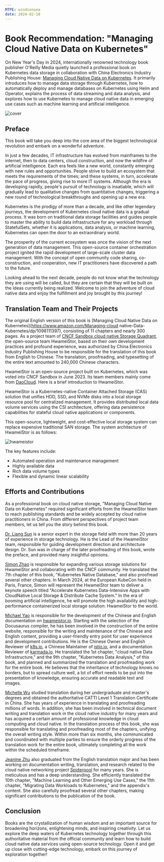 ```yaml
---
MTPE: windsonsea
date: 2024-02-18
---
```


# Book Recommendation: "Managing Cloud Native Data on Kubernetes"

On New Year's Day in 2024, internationally renowned technology book publisher O'Reilly Media quietly launched
a professional book on Kubernetes data storage in collaboration with China Electronics Industry Publishing House:
[Managing Cloud Native Data on Kubernetes](https://www.oreilly.com.cn/index.php?func=book&isbn=978-7-121-47005-9).
It primarily introduces how to manage data storage through Kubernetes, how to automatically deploy and manage
databases on Kubernetes using Helm and Operator, explains the process of data streaming and data analysis, and
explores how to use Kubernetes to manage cloud native data in emerging use cases such as machine learning and artificial intelligence.

![cover](../images/data-book.gif)

## Preface

This book will take you deep into the core area of the biggest technological revolution and embark on a wonderful adventure.

In just a few decades, IT infrastructure has evolved from mainframes to the internet, then to data centers,
cloud construction, and now the wildfire of artificial intelligence. Each era feels like a new world, constantly
emerging with new rules and opportunities. People strive to build an ecosystem that meets the requirements of
the times; and these systems, in turn, accelerate the pace of progress, giving rise to more IT systems.
Although the era is developing rapidly, people's pursuit of technology is insatiable, which will gradually
lead to qualitative changes from quantitative changes, triggering a new round of technological breakthroughs and opening up a new era.

Kubernetes is the prodigy of more than a decade, and like other legendary journeys, the development of Kubernetes
cloud native data is a gradual process. It was born on traditional data storage facilities and guides people to
master the ability to build data infrastructure for any workload through StatefulSets, whether it is
applications, data analysis, or machine learning, Kubernetes can open the door to an extraordinary world.

The prosperity of the current ecosystem was once the vision of the next generation of data management.
This open-source container orchestration project ignited the rapid development of large-scale cluster data
management. With the concept of open community code sharing, co-construction, and cooperation, new IT practitioners have discovered a path to the future.

Looking ahead to the next decade, people do not know what the technology they are using will be called,
but they are certain that they will be built on the ideas currently being realized. Welcome to join the
adventure of cloud native data and enjoy the fulfillment and joy brought by this journey!

## Translation Team and Their Projects

The original English version of this book is [Managing Cloud Native Data on Kubernetes](https://www.amazon.com/Managing-cloud native-Data-Kubernetes/dp/1098111397),
consisting of 11 chapters and nearly 300 pages. As a project team of [CNCF Sandbox cloud native Storage Quadrant](https://landscape.cncf.io/?selected=hwamei-stor),
the open-source team HwameiStor, based on their own development practices and profound experience, was authorized
by China Electronics Industry Publishing House to be responsible for the translation of this book from English
to Chinese. The translation, proofreading, and typesetting of the entire text amounted to 240,000 Chinese characters.

HwameiStor is an open-source project built on Kubernetes, which was voted into CNCF Sandbox in June 2023.
Its team members mainly come from [DaoCloud](https://www.daocloud.io/). Here is a brief introduction to HwameiStor.

HwameiStor is a Kubernetes-native Container Attached Storage (CAS) solution that unifies HDD, SSD, and NVMe
disks into a local storage resource pool for centralized management. It provides distributed local data volume
services using the CSI architecture, offering data persistence capabilities for stateful cloud native applications or components.

This open-source, lightweight, and cost-effective local storage system can replace expensive traditional
SAN storage. The system architecture of HwameiStor is as follows:

![hwameistor](../images/hwa-structure.png)

The key features include:

- Automated operation and maintenance management
- Highly available data
- Rich data volume types
- Flexible and dynamic linear scalability

## Efforts and Contributions

As a professional book on cloud native storage, "Managing Cloud Native Data on Kubernetes" required significant
efforts from the HwameiStor team to reach publishing standards and be widely accepted by cloud native
practitioners in China. From different perspectives of project team members, let us tell you the story behind this book.

[Dr. Liang Sun](https://github.com/sun7927) is a senior expert in the storage field with more than 20 years of experience in storage
technology. He is the Lead of the HwameiStor team, responsible for guiding development direction and
architecture design. Dr. Sun was in charge of the later proofreading of this book, wrote the preface, and provided many insightful opinions.

[Simon Zhao](https://github.com/zhaosimon) is responsible for expanding various storage solutions for HwameiStor
and collaborating with the CNCF community. He translated the 7th chapter of this book, "Kubernetes Native Database,"
and also proofread several other chapters. In March 2024, at the European KubeCon held in Paris, France, Simon
will represent the HwameiStor team to deliver a keynote speech titled "Accelerate Kubernetes Data-Intensive Apps with CloudNative Local Storage & Distribute Cache System." In the era of booming artificial intelligence, he will promote the high availability and high-performance containerized local storage solution: HwameiStor to the world.

[Michael Yao](https://github.com/windsonsea) is responsible for the development of the Chinese and English documentation on [hwameistor.io](https://hwameistor.io/). Starting with the selection of the Docusaurus compiler, he has been involved in the construction of the entire website, responsible for the writing and maintenance of the Chinese and English content, providing a user-friendly entry point for user experience and development contributions. He is the Chinese Owner and English Reviewer of [k8s.io](https://kubernetes.io/), a Chinese Maintainer of [istio.io](https://istio.io/), and a documentation Reviewer of [karmada.io](https://karmada.io/). He translated the 1st chapter, "cloud native Data Infrastructure," and the 9th chapter, "Kubernetes Data Analysis," of this book, and planned and summarized the translation and proofreading work for the entire book. He believes that the inheritance of technology knows no borders, but to spread culture well, a lot of effort needs to be put into the presentation of knowledge, ensuring accurate and readable text and images.

[Michelle Wu](https://github.com/Michelle951) studied translation during her undergraduate and master's degrees and obtained the authoritative CATTI Level 1 Translation Certificate in China. She has years of experience in translating and proofreading millions of words. In addition, she has been involved in technical document writing and translation work in the cloud native industry for many years and has acquired a certain amount of professional knowledge in cloud computing and cloud native. In the translation process of this book, she was responsible for translating and proofreading most of the chapters, unifying the overall writing style. Within more than six months, she communicated and coordinated with multiple parties to ensure the orderly progress of the translation work for the entire book, ultimately completing all the work within the scheduled timeframe.

[Jeanine Zhu](https://github.com/Jeanine-tw) also graduated from the English translation major and has been working on documentation writing, translation, and research related to the cloud native networking project [Spiderpool](https://spidernet-io.github.io/) for many years. She is meticulous and has a deep understanding. She efficiently translated the 10th chapter, "Machine Learning and Other Emerging Use Cases," the 11th chapter, "Migrating Data Workloads to Kubernetes," and the appendix's content. She also carefully proofread several other chapters, making significant contributions to the publication of the book.

## Conclusion

Books are the crystallization of human wisdom and an important source for broadening horizons, enlightening minds, and inspiring creativity. Let us explore the deep waters of Kubernetes technology together through this authoritative material from the official community and learn how to build cloud native data services using open-source technology. Open it and get up close with cutting-edge technology, embark on this journey of exploration together!
